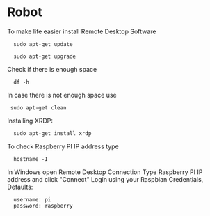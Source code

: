 # Robot
To make life easier install Remote Desktop Software

      sudo apt-get update
  
      sudo apt-get upgrade

Check if there is enough space
      
      df -h
      
In case there is not enough space use

     sudo apt-get clean

Installing XRDP:

      sudo apt-get install xrdp

To check Raspberry PI IP address type
      
      hostname -I
      
In Windows open Remote Desktop Connection
Type Raspberry PI IP address and click "Connect"
Login using your Raspbian Credentials, Defaults:
    
      username: pi
      password: raspberry
